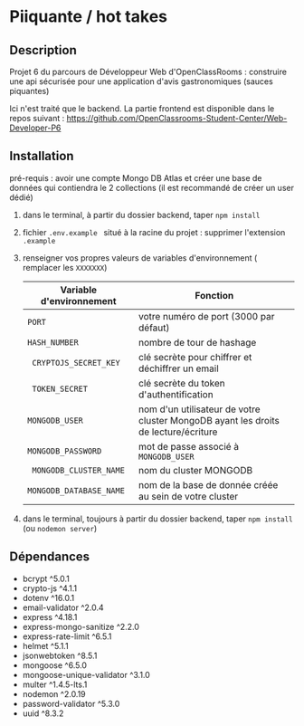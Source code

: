 # Piiquante / hot takes

## Description
  Projet 6 du parcours de Développeur Web d'OpenClassRooms : construire une api sécurisée pour une application d'avis gastronomiques (sauces piquantes)
  
  Ici n'est traité que le backend. La partie frontend est disponible dans le repos suivant : https://github.com/OpenClassrooms-Student-Center/Web-Developer-P6

##  Installation
  
pré-requis : avoir une compte Mongo DB Atlas et créer une base de données qui contiendra le 2 collections (il est recommandé de créer un user dédié)

1) dans le terminal, à partir du dossier backend, taper `npm install`
2) fichier `.env.example ` situé à la racine du projet : supprimer l'extension `.example `  
3) renseigner vos propres valeurs de variables d'environnement ( remplacer les ` XXXXXXX `) 
  
    | Variable d'environnement | Fonction |
    |--|--|
    | ` PORT ` | votre numéro de port (3000 par défaut)|
    | ` HASH_NUMBER ` | nombre de tour de hashage |
    | ` CRYPTOJS_SECRET_KEY` | clé secrète pour chiffrer et déchiffrer un email|
    | ` TOKEN_SECRET` | clé secrète du token d'authentification|
    | ` MONGODB_USER ` | nom d'un utilisateur de votre cluster MongoDB ayant les droits de lecture/écriture|
    | ` MONGODB_PASSWORD ` | mot de passe associé à ` MONGODB_USER `|
    | ` MONGODB_CLUSTER_NAME` | nom du cluster MONGODB |
    | ` MONGODB_DATABASE_NAME ` | nom de la base de donnée créée au sein de votre cluster |

4) dans le terminal, toujours à partir du dossier backend, taper `npm install` (ou `nodemon server`) 

##  Dépendances
- bcrypt ^5.0.1
- crypto-js ^4.1.1
- dotenv ^16.0.1
- email-validator ^2.0.4
- express ^4.18.1
- express-mongo-sanitize ^2.2.0
- express-rate-limit ^6.5.1
- helmet ^5.1.1
- jsonwebtoken ^8.5.1
- mongoose ^6.5.0
- mongoose-unique-validator ^3.1.0
- multer ^1.4.5-lts.1
- nodemon ^2.0.19
- password-validator ^5.3.0
- uuid ^8.3.2 